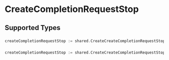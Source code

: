 # CreateCompletionRequestStop


## Supported Types

### 

```go
createCompletionRequestStop := shared.CreateCreateCompletionRequestStopStr(string{/* values here */})
```

### 

```go
createCompletionRequestStop := shared.CreateCreateCompletionRequestStopArrayOfstr([]string{/* values here */})
```


